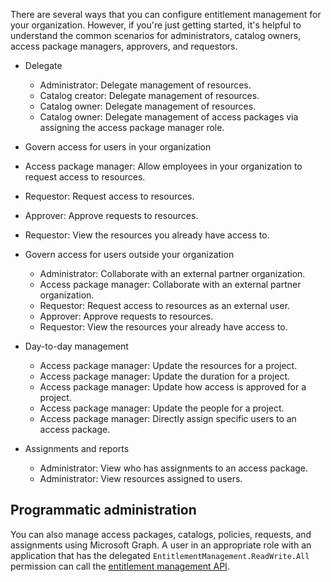 There are several ways that you can configure entitlement management for your organization. However, if you're just getting started, it's helpful to understand the common scenarios for administrators, catalog owners, access package managers, approvers, and requestors.

 - Delegate
    
   - Administrator: Delegate management of resources.
   - Catalog creator: Delegate management of resources.
   - Catalog owner: Delegate management of resources.
   - Catalog owner: Delegate management of access packages via assigning the access package manager role.

 -  Govern access for users in your organization
    
   - Access package manager: Allow employees in your organization to request access to resources.
   - Requestor: Request access to resources.
   - Approver: Approve requests to resources.
   - Requestor: View the resources you already have access to.

 - Govern access for users outside your organization
    
   - Administrator: Collaborate with an external partner organization.
   - Access package manager: Collaborate with an external partner organization.
   - Requestor: Request access to resources as an external user.
   - Approver: Approve requests to resources.
   - Requestor: View the resources your already have access to.

 - Day-to-day management
    
   - Access package manager: Update the resources for a project.
   - Access package manager: Update the duration for a project.
   - Access package manager: Update how access is approved for a project.
   - Access package manager: Update the people for a project.
   - Access package manager: Directly assign specific users to an access package.

 - Assignments and reports
    
   - Administrator: View who has assignments to an access package.
   - Administrator: View resources assigned to users.

## Programmatic administration

You can also manage access packages, catalogs, policies, requests, and assignments using Microsoft Graph. A user in an appropriate role with an application that has the delegated `EntitlementManagement.ReadWrite.All` permission can call the [entitlement management API](/graph/tutorial-access-package-api).

